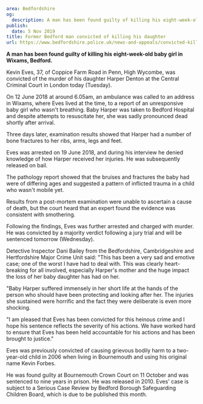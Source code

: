 ```yaml
area: Bedfordshire
og:
  description: A man has been found guilty of killing his eight-week-old baby girl in Wixams, Bedford.
publish:
  date: 5 Nov 2019
title: Former Bedford man convicted of killing his daughter
url: https://www.bedfordshire.police.uk/news-and-appeals/convicted-killing-daughter-nov19
```

**A man has been found guilty of killing his eight-week-old baby girl in Wixams, Bedford.**

Kevin Eves, 37, of Coppice Farm Road in Penn, High Wycombe, was convicted of the murder of his daughter Harper Denton at the Central Criminal Court in London today (Tuesday).

On 12 June 2018 at around 6.05am, an ambulance was called to an address in Wixams, where Eves lived at the time, to a report of an unresponsive baby girl who wasn't breathing. Baby Harper was taken to Bedford Hospital and despite attempts to resuscitate her, she was sadly pronounced dead shortly after arrival.

Three days later, examination results showed that Harper had a number of bone fractures to her ribs, arms, legs and feet.

Eves was arrested on 19 June 2018, and during his interview he denied knowledge of how Harper received her injuries. He was subsequently released on bail.

The pathology report showed that the bruises and fractures the baby had were of differing ages and suggested a pattern of inflicted trauma in a child who wasn't mobile yet.

Results from a post-mortem examination were unable to ascertain a cause of death, but the court heard that an expert found the evidence was consistent with smothering.

Following the findings, Eves was further arrested and charged with murder. He was convicted by a majority verdict following a jury trial and will be sentenced tomorrow (Wednesday).

Detective Inspector Dani Bailey from the Bedfordshire, Cambridgeshire and Hertfordshire Major Crime Unit said: "This has been a very sad and emotive case; one of the worst I have had to deal with. This was clearly heart-breaking for all involved, especially Harper's mother and the huge impact the loss of her baby daughter has had on her.

"Baby Harper suffered immensely in her short life at the hands of the person who should have been protecting and looking after her. The injuries she sustained were horrific and the fact they were deliberate is even more shocking.

"I am pleased that Eves has been convicted for this heinous crime and I hope his sentence reflects the severity of his actions. We have worked hard to ensure that Eves has been held accountable for his actions and has been brought to justice."

Eves was previously convicted of causing grievous bodily harm to a two-year-old child in 2006 when living in Bournemouth and using his original name Kevin Forbes.

He was found guilty at Bournemouth Crown Court on 11 October and was sentenced to nine years in prison. He was released in 2010. Eves' case is subject to a Serious Case Review by Bedford Borough Safeguarding Children Board, which is due to be published this month.
